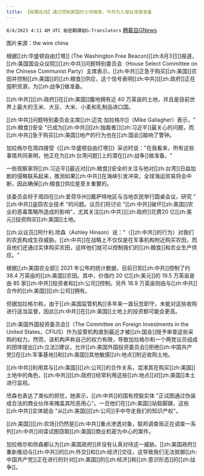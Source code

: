 ```yaml
---
title: 【秘翻在线】通过控制美国的土地粮食，中共为入侵台湾做准备
---
```

`8/4/2023 4:11 AM UTC 秘密翻譯組G-Translators` [轉載自GNews](https://gnews.org/articles/1522636)

图片来源：the wire china

根据[[zh:华盛顿自由灯塔]] (The Washington Free Beacon)[[zh:8月3日]]报道， [[zh:美国国会众议院]][[zh:中共]]问题特别委员会（House Select Committee on the Chinese Communist Party）主席表示，[[zh:中共]]正急于购买[[zh:美国]]农田并控制[[zh:美国]]的[[zh:粮食]]供应，这个信号表明[[zh:中共]][[zh:政府]]正在囤积资源，为[[zh:战争]]做准备。

[[zh:中共]][[zh:政府]]在[[zh:美国]]腹地拥有近 40 万英亩的土地，并且是目前世界上最大的玉米、大豆、大米、小麦和乳制品进口国。

[[zh:中共]]问题特别委员会主席[[zh:迈克·加拉格尔]]（Mike Gallagher）表示，"[[zh:粮食]]安全 "已成为[[zh:中共]][[zh:独裁者]][[zh:习近平]]最关心的问题，而[[zh:中共]]急于购买[[zh:美国]]地产的行为也在[[zh:国会]]敲响了警钟。

加拉格尔在周四接受《[[zh:华盛顿自由灯塔]]》采访时说："在我看来，所有这些事情共同表明，他正在为[[zh:台湾问题]]上的潜在[[zh:战争]]做准备。"

一些观察家将[[zh:习近平]]最近对[[zh:粮食]]安全的关注与他对[[zh:台湾]]日益加剧的侵略联系起来，推测如果[[zh:中共]]在海峡引发冲突，全球海运贸易将会中断，因此确保[[zh:粮食]]供应是至关重要的。

该委员会将于周四在[[zh:爱荷华州]]戴萨特地区与当地农民举行圆桌会议，研究 "[[zh:中共]]盗窃农业技术 "的问题。议员们将讨论 "[[zh:中共]]破坏[[zh:美国]]农业的恶毒策略所造成的影响"，尤其关注[[zh:中共]][[zh:政府]]花费20 亿[[zh:美元]]投资购买[[zh:美国]]土地。

[[zh:众议员]]阿什利.欣森（Ashley Hinson）说："（[[zh:中共]]的行为）对我们的农民构成生存威胁。[[zh:中共]]在战略上不仅仅是在军事机构附近购买农田，而且他们还通过实体购买农田，这样他们就可以控制我们的[[zh:粮食]]和农业生产供应。“

根据[[zh:美国农业部]] 2021 年公布的统计数据，目前已知[[zh:中共]]控制了约 38.4 万英亩的[[zh:美国]]农田。其中，价值约 20 亿[[zh:美元]]的 19.5 万英亩是由 85 家[[zh:中共]]投资者和[[zh:公司]]控制。另外 18.9 万英亩则由与[[zh:中共]]合作的[[zh:美国]][[zh:公司]]拥有。

但据加拉格尔称，由于[[zh:美国监管机构]]多年来一直玩忽职守，未能对这些收购进行适当监督，因此[[zh:中共]]在[[zh:美国]]土地上的投资额可能会更高。

[[zh:美国外国投资委员会]]（The Committee on Foreign Investments in the United States，CFIUS）作为监管机构直到最近才被[[zh:国会]]授予审查这些采购的权力。然而，该机构声称自己的权力有限，导致加拉格尔和一个两党议员组成的团体提出[[zh:立法]]建议，允许[[zh:美国外国投资委员会]]拒绝[[zh:中国共产党]]在[[zh:军事基地]]和[[zh:美国]]其他敏感[[zh:地点]]附近收购土地。

[[zh:中共]]利用其与[[zh:美国]][[zh:公司]]的合作关系，混淆其在购买[[zh:美国]]土地中的角色，[[zh:中共]][[zh:政府]]经常利用这些[[zh:地点]]对[[zh:美国]]本土进行监视。

欣森也表达了类似的担忧，她表示，[[zh:中共]]的国有控股实体 "正试图通过伪装成合法的商业伙伴来掩盖其险恶用心"。一旦他们在[[zh:美国]]站稳脚跟，这些[[zh:中共]]实体就会 "从[[zh:美国]][[zh:公司]]手中夺走我们的知识产权"。

[[zh:美国]][[zh:农场]]仍然是[[zh:中共]]重点渗透对象，联邦调查局正在调查一系列[[zh:中共]]间谍试图窃取[[zh:美国]]商业机密为中心的案件。

加拉格尔和欣森都认为[[zh:美国政府]]并没有认真对待这一威胁。[[zh:美国政府]]重新推动与[[zh:中共]]的[[zh:外交]]和[[zh:经济]]交往，这导致我们无法抵御[[zh:中国共产党]]正在进行的针对[[zh:美国]]的[[zh:经济]]和[[zh:意识形态]]的[[zh:战争]]。
